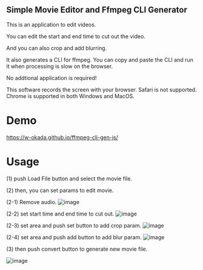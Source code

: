 Simple Movie Editor and Ffmpeg CLI Generator
----
This is an application to edit videos.

You can edit the start and end time to cut out the video.

And you can also crop and add blurring.

It also generates a CLI for ffmpeg. You can copy and paste the CLI and run it when processing is slow on the browser.

No addtional application is required!

This software records the screen with your browser. Safari is not supported. Chrome is supported in both Windows and MacOS.


# Demo

https://w-okada.github.io/ffmpeg-cli-gen-js/

# Usage

(1) push Load File button and select the movie file.

(2) then, you can set params to edit movie.

(2-1) Remove audio.
![image](https://user-images.githubusercontent.com/48346627/195681222-c4cdd292-84b0-458e-ba28-24df708dbea9.png)

(2-2) set start time and end time to cut out.
![image](https://user-images.githubusercontent.com/48346627/195681342-576e62d7-ce0f-44a0-b501-5cf9ae4059e3.png)

(2-3) set area and push set button to add crop param.
![image](https://user-images.githubusercontent.com/48346627/195681412-d8f9ab53-8792-4c44-b83d-e0922a741e5f.png)

(2-4) set area and push add button to add blur param.
![image](https://user-images.githubusercontent.com/48346627/195681489-c0c5ae55-b483-48fb-9570-8bf703e3ae1a.png)

(3) then push convert button to generate new movie file.

![image](https://user-images.githubusercontent.com/48346627/195681551-191ef216-506f-4962-b61b-4512cdb86900.png)
